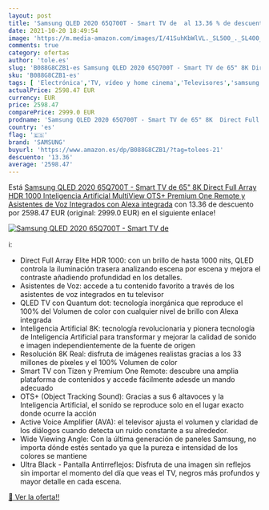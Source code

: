 ```yaml
---
layout: post
title: 'Samsung QLED 2020 65Q700T - Smart TV de  al 13.36 % de descuento'
date: 2021-10-20 18:49:54
image: 'https://m.media-amazon.com/images/I/41SuhKbWlVL._SL500_._SL400_.jpg'
comments: true
category: ofertas
author: 'tole.es'
slug: 'B088G8CZB1-es Samsung QLED 2020 65Q700T - Smart TV de 65" 8K Direct Full...'
sku: 'B088G8CZB1-es'
tags: [ 'Electrónica','TV, vídeo y home cinema','Televisores','samsung','smart','tv', ]
actualPrice: 2598.47 EUR
currency: EUR
price: 2598.47
comparePrice: 2999.0 EUR
prodname: 'Samsung QLED 2020 65Q700T - Smart TV de 65" 8K  Direct Full Array HDR 1000  Inteligencia Artificial  MultiView  OTS+  Premium One Remote y Asistentes de Voz Integrados  con Alexa integrada'
country: 'es'
flag: '🇪🇸'
brand: 'SAMSUNG'
buyurl: 'https://www.amazon.es/dp/B088G8CZB1/?tag=tolees-21'
descuento: '13.36'
average: '2598.47'
---
```


Está [Samsung QLED 2020 65Q700T - Smart TV de 65" 8K  Direct Full Array HDR 1000  Inteligencia Artificial  MultiView  OTS+  Premium One Remote y Asistentes de Voz Integrados  con Alexa integrada](https://www.amazon.es/dp/B088G8CZB1/?tag=tolees-21) con 13.36 de descuento por 2598.47 EUR (original: 2999.0 EUR) en el siguiente enlace!

[![Samsung QLED 2020 65Q700T - Smart TV de ](https://m.media-amazon.com/images/I/41SuhKbWlVL._SL500_._SL400_.jpg)](https://www.amazon.es/dp/B088G8CZB1/?tag=tolees-21)

ℹ️:

- Direct Full Array Elite HDR 1000: con un brillo de hasta 1000 nits, QLED controla la iluminación trasera analizando escena por escena y mejora el contraste añadiendo profundidad en los detalles.
- Asistentes de Voz: accede a tu contenido favorito a través de los asistentes de voz integrados en tu televisor
- QLED TV con Quantum dot: tecnología inorgánica que reproduce el 100% del Volumen de color con cualquier nivel de brillo con Alexa integrada
- Inteligencia Artificial 8K: tecnología revolucionaria y pionera tecnología de Inteligencia Artificial para transformar y mejorar la calidad de sonido e imagen independientemente de la fuente de origen
- Resolución 8K Real: disfruta de imágenes realistas gracias a los 33 millones de píxeles y el 100% Volumen de color
- Smart TV con Tizen y Premium One Remote: descubre una amplia plataforma de contenidos y accede fácilmente adesde un mando adecuado
- OTS+ (Object Tracking Sound): Gracias a sus 6 altavoces y la Inteligencia Artificial, el sonido se reproduce solo en el lugar exacto donde ocurre la acción
- Active Voice Amplifier (AVA): el televisor ajusta el volumen y claridad de los diálogos cuando detecta un ruido constante a su alrededor.
- Wide Viewing Angle: Con la última generación de paneles Samsung, no importa dónde estés sentado ya que la pureza e intensidad de los colores se mantiene
- Ultra Black - Pantalla Antirreflejos: Disfruta de una imagen sin reflejos sin importar el momento del día que veas el TV, negros más profundos y mayor detalle en cada escena.

[🛒 Ver la oferta!!](https://www.amazon.es/dp/B088G8CZB1/?tag=tolees-21)
